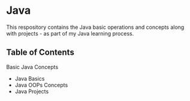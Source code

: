 # Java

This respository contains the Java basic operations and concepts along with projects - as part of my Java learning process. 

## Table of Contents

Basic Java Concepts 
- Java Basics 
- Java OOPs Concepts
- Java Projects